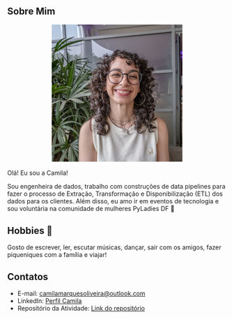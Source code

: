 ## Sobre Mim 

<div align="center">
<img src="image.png" alt="Texto alternativo" width="300"/>
</div>


Olá! Eu sou a Camila! 

Sou engenheira de dados, trabalho com construções de data pipelines para fazer o processo de Extração, Transformação e Disponibilização (ETL) dos dados para os clientes. Além disso, eu amo ir em eventos de tecnologia e sou voluntária na comunidade de mulheres PyLadies DF 💜

## Hobbies 💙

Gosto de escrever, ler, escutar músicas, dançar, sair com os amigos, fazer piqueniques com a família e viajar!

## Contatos

- E-mail: camilamarquesoliveira@outlook.com
- LinkedIn: [Perfil Camila](https://www.linkedin.com/in/camilamarquesdeoliveira/)
- Repositório da Atividade: [Link do repositório](https://github.com/camila-marquess/classe1127)